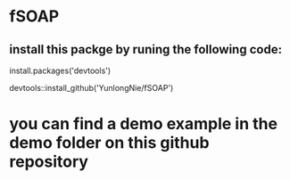 # fSOAP
## install this packge by runing the following code: 

install.packages('devtools')

devtools::install_github('YunlongNie/fSOAP')

# you can find a demo example in the demo folder on this github repository

